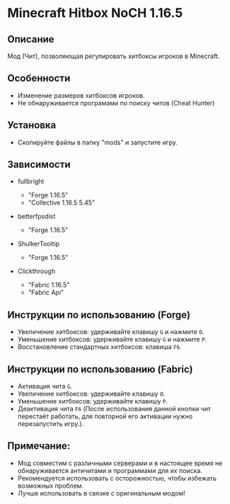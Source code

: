 # Minecraft Hitbox NoCH 1.16.5

## Описание
Мод (Чит), позволяющая регулировать хитбоксы игроков в Minecraft.

## Особенности
- Изменение размеров хитбоксов игроков.
- Не обнаруживается програмами по поиску читов (Cheat Hunter)

## Установка
- Скопируйте файлы в папку "mods" и запустите игру.

## Зависимости
- fullbright
  - "Forge 1.16.5"
  - "Collective 1.16.5 5.45"
    
- betterfpsdist
  - "Forge 1.16.5"
 
- ShulkerTooltip
  - "Forge 1.16.5"

- Clickthrough
  - "Fabric 1.16.5"
  - "Fabric Api"

## Инструкции по использованию (Forge)
- Увеличение хитбоксов: удерживайте клавишу `G` и нажмите `O`.
- Уменьшение хитбоксов: удерживайте клавишу `G` и нажмите `P`.
- Восстановление стандартных хитбоксов: клавиша `F6`.

## Инструкции по использованию (Fabric)
- Активация чита `G`.
- Увеличение хитбоксов: удерживайте клавишу  `O`.
- Уменьшение хитбоксов: удерживайте клавишу  `P`.
- Деактивация чита `F6` (После использования данной кнопки чит перестаёт работать, для повторной его активации нужно перезапустить игру.).

## Примечание:
- Мод совместим с различными серверами и в настоящее время не обнаруживается античитами и программами для их поиска.
- Рекомендуется использовать с осторожностью, чтобы избежать возможных проблем.
- Лучше использовать в связке с оригинальным модом!
